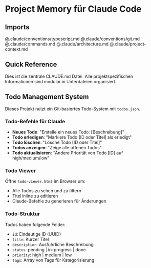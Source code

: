 # Project Memory für Claude Code

## Imports
@.claude/conventions/typescript.md
@.claude/conventions/git.md
@.claude/commands.md
@.claude/architecture.md
@.claude/project-context.md

## Quick Reference
Dies ist die zentrale CLAUDE.md Datei. Alle projektspezifischen Informationen sind modular in Unterdateien organisiert.

## Todo Management System
Dieses Projekt nutzt ein Git-basiertes Todo-System mit `todos.json`.

### Todo-Befehle für Claude
- **Neues Todo**: "Erstelle ein neues Todo: [Beschreibung]"
- **Todo erledigen**: "Markiere Todo [ID oder Titel] als erledigt"
- **Todo löschen**: "Lösche Todo [ID oder Titel]"
- **Todos anzeigen**: "Zeige alle offenen Todos"
- **Todo aktualisieren**: "Ändere Priorität von Todo [ID] auf high/medium/low"

### Todo Viewer
Öffne `todo-viewer.html` im Browser um:
- Alle Todos zu sehen und zu filtern
- Titel inline zu editieren
- Claude-Befehle zu generieren für Änderungen

### Todo-Struktur
Todos haben folgende Felder:
- `id`: Eindeutige ID (UUID)
- `title`: Kurzer Titel
- `description`: Ausführliche Beschreibung
- `status`: pending | in-progress | done
- `priority`: high | medium | low
- `tags`: Array von Tags für Kategorisierung

